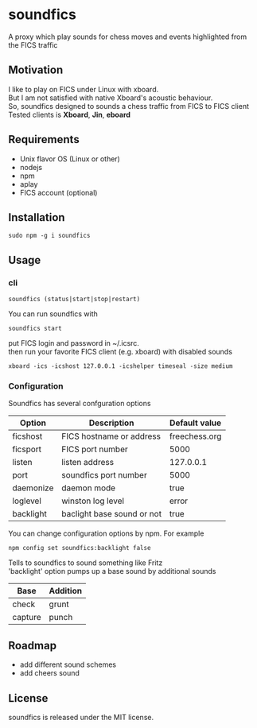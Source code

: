 # soundfics
A proxy which play sounds for chess moves and events highlighted from the FICS traffic

## Motivation
I like to play on FICS under Linux with xboard.<br>
But I am not satisfied with native Xboard's acoustic behaviour.<br>
So, soundfics designed to sounds a chess traffic from FICS to FICS client <br>
Tested clients is **Xboard**, **Jin**, **eboard**

## Requirements
- Unix flavor OS (Linux or other)
- nodejs
- npm
- aplay
- FICS account (optional)

## Installation
```
sudo npm -g i soundfics
```
## Usage

### cli
```
soundfics (status|start|stop|restart)
```
You can run soundfics with 
```
soundfics start
```
put FICS login and password in ~/.icsrc.<br>
then run your favorite FICS client (e.g. xboard) with disabled sounds
```
xboard -ics -icshost 127.0.0.1 -icshelper timeseal -size medium
```

### Configuration
Soundfics has several confguration options

|Option|Description|Default value|
|------|-----------|-------------|
|ficshost|FICS hostname or address|freechess.org|
|ficsport|FICS port number|5000|
|listen|listen address|127.0.0.1|
|port|soundfics port number|5000|
|daemonize|daemon mode|true|
|loglevel|winston log level|error|
|backlight|baclight base sound or not|true|

You can change configuration options by npm.
For example
```
npm config set soundfics:backlight false
```
Tells to soundfics to sound something like Fritz<br>
'backlight' option pumps up a base sound by additional sounds

|Base|Addition|
|----|------|
|check|grunt|
|capture|punch|

## Roadmap
- add different sound schemes
- add cheers sound

## License
soundfics is released under the MIT license.
